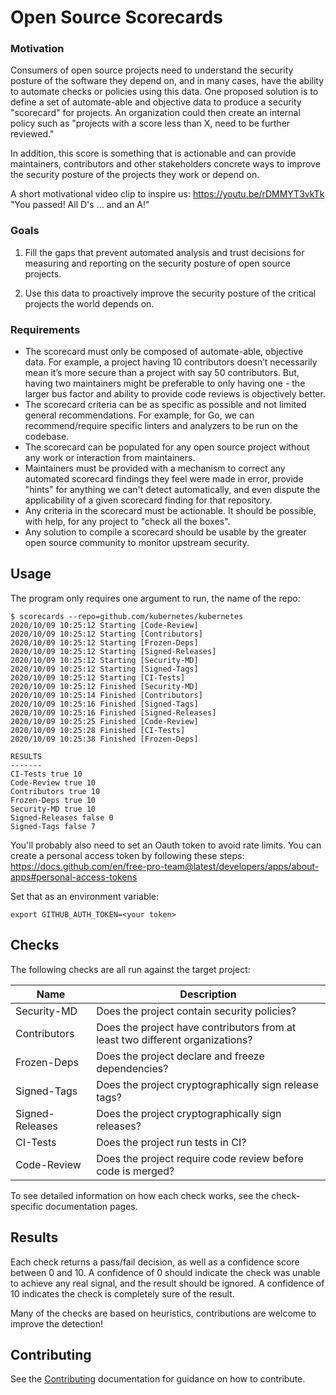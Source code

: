 # Open Source Scorecards

### Motivation
Consumers of open source projects need to understand the security posture of the software they depend on, and in many cases, have the ability to automate checks or policies using this data.
One proposed solution is to define a set of automate-able and objective data to produce a security "scorecard" for projects.
An organization could then create an internal policy such as "projects with a score less than X, need to be further reviewed."

In addition, this score is something that is actionable and can provide maintainers, contributors and other stakeholders concrete ways to improve the security posture of the projects they work or depend on.

A short motivational video clip to inspire us: https://youtu.be/rDMMYT3vkTk "You passed! All D's ... and an A!"

### Goals
1. Fill the gaps that prevent automated analysis and trust decisions for measuring and reporting on the security posture of open source projects. 

1. Use this data to proactively improve the security posture of the critical projects the world depends on.

### Requirements
* The scorecard must only be composed of automate-able, objective data. For example, a project having 10 contributors doesn’t necessarily mean it’s more secure than a project with say 50 contributors. But, having two maintainers might be preferable to only having one -  the larger bus factor and ability to provide code reviews is objectively better.
* The scorecard criteria can be as specific as possible and not limited general recommendations. For example, for Go, we can recommend/require specific linters and analyzers to be run on the codebase.
* The scorecard can be populated for any open source project without any work or interaction from maintainers. 
* Maintainers must be provided with a mechanism to correct any automated scorecard findings they feel were made in error, provide "hints" for anything we can't detect automatically, and even dispute the applicability of a given scorecard finding for that repository.
* Any criteria in the scorecard must be actionable. It should be possible, with help, for any project to "check all the boxes".
* Any solution to compile a scorecard should be usable by the greater open source community to monitor upstream security.

## Usage

The program only requires one argument to run, the name of the repo:

```shell
$ scorecards --repo=github.com/kubernetes/kubernetes
2020/10/09 10:25:12 Starting [Code-Review]
2020/10/09 10:25:12 Starting [Contributors]
2020/10/09 10:25:12 Starting [Frozen-Deps]
2020/10/09 10:25:12 Starting [Signed-Releases]
2020/10/09 10:25:12 Starting [Security-MD]
2020/10/09 10:25:12 Starting [Signed-Tags]
2020/10/09 10:25:12 Starting [CI-Tests]
2020/10/09 10:25:12 Finished [Security-MD]
2020/10/09 10:25:14 Finished [Contributors]
2020/10/09 10:25:16 Finished [Signed-Tags]
2020/10/09 10:25:16 Finished [Signed-Releases]
2020/10/09 10:25:25 Finished [Code-Review]
2020/10/09 10:25:28 Finished [CI-Tests]
2020/10/09 10:25:38 Finished [Frozen-Deps]

RESULTS
-------
CI-Tests true 10
Code-Review true 10
Contributors true 10
Frozen-Deps true 10
Security-MD true 10
Signed-Releases false 0
Signed-Tags false 7
```

You'll probably also need to set an Oauth token to avoid rate limits.
You can create a personal access token by following these steps: https://docs.github.com/en/free-pro-team@latest/developers/apps/about-apps#personal-access-tokens

Set that as an environment variable:

```shell
export GITHUB_AUTH_TOKEN=<your token>
```

## Checks

The following checks are all run against the target project:

| Name  | Description |
|---|---|
| Security-MD | Does the project contain security policies? |
| Contributors  | Does the project have contributors from at least two different organizations? |
| Frozen-Deps | Does the project declare and freeze dependencies? |
| Signed-Tags | Does the project cryptographically sign release tags? |
| Signed-Releases | Does the project cryptographically sign releases? |
| CI-Tests | Does the project run tests in CI? |
| Code-Review | Does the project require code review before code is merged? |

To see detailed information on how each check works, see the check-specific documentation pages.

## Results

Each check returns a pass/fail decision, as well as a confidence score between 0 and 10.
A confidence of 0 should indicate the check was unable to achieve any real signal, and the result
should be ignored.
A confidence of 10 indicates the check is completely sure of the result.

Many of the checks are based on heuristics, contributions are welcome to improve the detection!

## Contributing

See the [Contributing](contributing.md) documentation for guidance on how to contribute.
